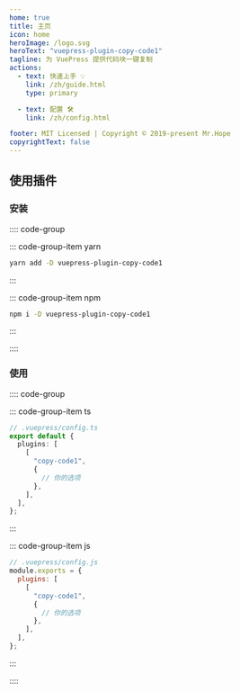 ```yaml
---
home: true
title: 主页
icon: home
heroImage: /logo.svg
heroText: "vuepress-plugin-copy-code1"
tagline: 为 VuePress 提供代码块一键复制
actions:
  - text: 快速上手 💡
    link: /zh/guide.html
    type: primary

  - text: 配置 🛠
    link: /zh/config.html

footer: MIT Licensed | Copyright © 2019-present Mr.Hope
copyrightText: false
---
```


## 使用插件

### 安装

:::: code-group

::: code-group-item yarn

```bash
yarn add -D vuepress-plugin-copy-code1
```

:::

::: code-group-item npm

```bash
npm i -D vuepress-plugin-copy-code1
```

:::

::::

### 使用

:::: code-group

::: code-group-item ts

```ts
// .vuepress/config.ts
export default {
  plugins: [
    [
      "copy-code1",
      {
        // 你的选项
      },
    ],
  ],
};
```

:::

::: code-group-item js

```js
// .vuepress/config.js
module.exports = {
  plugins: [
    [
      "copy-code1",
      {
        // 你的选项
      },
    ],
  ],
};
```

:::

::::
